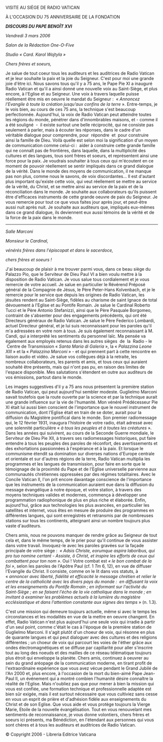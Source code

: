 VISITE AU SIÈGE DE RADIO VATICAN

À L'OCCASION DU 75 ANNIVERSAIRE DE LA FONDATION

***DISCOURS DU PAPE BENOÎT XVI***

*Vendredi 3 mars 2006*

*Salon de la Rédaction One-O-Five*

*Studio « *Card. Karol Wojtyla* »*

*Chers frères et soeurs,*

Je salue de tout coeur tous les auditeurs et les auditrices de Radio Vatican et je leur souhaite la paix et la joie du Seigneur. C'est pour moi une grande joie d'être ici. Nous savons tous qu'il y a 75 ans, le Pape Pie XI a inauguré Radio Vatican et qu'il a ainsi donné une nouvelle voix au Saint-Siège, et plus encore, à l'Eglise et au Seigneur. Une voix à travers laquelle puisse réellement être mis en oeuvre le mandat du Seigneur :  « *Annoncez l'Evangile à toute la création jusqu'aux confins de la terre* ». Entre-temps, je le vois bien, au cours de ces 75 ans, la technique s'est beaucoup perfectionnée. Aujourd'hui, la voix de Radio Vatican peut atteindre toutes les régions du monde, pénétrer dans d'innombrables maisons, et - comme il a été souligné  -  il existe surtout une belle réciprocité, qui ne consiste pas seulement à parler, mais à écouter les réponses, dans le cadre d'un véritable dialogue pour comprendre, pour  répondre  et  pour construire ainsi la famille de Dieu. Voilà quelle est selon moi la signification d'un moyen de communication comme celui-ci :  aider à construire cette grande famille qui ne connaît pas de frontières, dans laquelle, dans la multiplicité des cultures et des langues, tous sont frères et soeurs, et représentent ainsi une force pour la paix. Je voudrais souhaiter à tous ceux qui m'écoutent en ce moment de pouvoir réellement se sentir impliqués dans ce grand dialogue de la vérité. Dans le monde des moyens de communication, il ne manque pas non plus, comme nous le savons, de voix discordantes... Il est d'autant plus important qu'existe cette voix, qui veut réellement se mettre au service de la vérité, du Christ, et se mettre ainsi au service de la paix et de la réconciliation dans le monde. Je souhaite aux collaborateurs qu'ils puissent être d'efficaces instruments de cette grande oeuvre de paix du Seigneur. Je vous remercie pour tout ce que vous faites jour après jour, et peut-être aussi nuit après nuit. Je souhaite aux auditeurs que, impliqués eux-mêmes dans ce grand dialogue, ils deviennent eux aussi témoins de la vérité et de la force de la paix dans le monde.

*****

*Salle Marconi*

*Monsieur le Cardinal,*

*vénérés frères dans l'épiscopat et dans le sacerdoce,*

*chers frères et soeurs !*

J'ai beaucoup de plaisir à me trouver parmi vous, dans ce beau siège du Palazzo Pio, que le Serviteur de Dieu Paul VI a bien voulu mettre à la disposition de Radio Vatican. Je vous salue tous cordialement et je vous remercie de votre accueil. Je salue en particulier le Révérend Préposé général de la Compagnie de Jésus, le Père Peter-Hans Kolvenbach, et je le remercie pour le service que depuis les origines de Radio Vatican, les jésuites rendent au Saint-Siège, fidèles au charisme de saint Ignace de total dévouement à l'Eglise et au Pontife Romain. Je salue le Cardinal Roberto Tucci et le Père Antonio Stefanizzi, ainsi que le Père Pasquale Borgomeo, contraint de s'absenter pour des engagements précédents, qui ont été Directeurs généraux de Radio Vatican. Je salue le Père Federico Lombardi, actuel Directeur général, et je lui suis reconnaissant pour les paroles qu'il m'a adressées en votre nom à tous. Je suis également reconnaissant à M. Candi, qui a interprété les sentiments du personnel laïc. Ma pensée va également aux employés retenus dans les autres sièges  de  la  Radio - le  Centre de Transmission « *Santa Maria di Galeria* », la « *Palazzina Leone XIII* » et la « *Palazzina Marconi* » - et qui prennent part à cette rencontre en liaison audio et vidéo. Je salue vos collègues déjà à la retraite, les nombreux collaborateurs, les parents et amis, et tous ceux qui auraient souhaité être présents, mais qui n'ont pas pu, en raison des limites de l'espace disponible. Mes salutations s'étendent en outre aux auditeurs de vos émissions, partout dans le monde.

Les images suggestives d'il y a 75 ans nous présentent la première station de Radio Vatican, qui peut aujourd'hui sembler modeste. Guglielmo Marconi savait toutefois que la route ouverte par la science et par la technique aurait une grande influence sur la vie de l'humanité. Mon vénéré Prédécesseur Pie XI était lui aussi bien conscient de l'importance que le nouvel instrument de communication, dont l'Eglise était en train de se doter, aurait pour la diffusion du Magistère pontifical dans le monde. Son premier radiomessage qui, le 12 février 1931, inaugura l'histoire de votre radio, était adressé avec une solennité particulière « *à tous les peuples et à toutes les créatures* ». Dans les années qui suivirent, au cours de la Seconde Guerre mondiale, le Serviteur de Dieu Pie XII, à travers ses radiomessages historiques, put faire entendre à tous les peuples des paroles de réconfort, des avertissements et des exhortations passionnées à l'espérance et à la paix. Et lorsque le communisme étendit sa domination sur diverses nations d'Europe centrale et orientale et sur d'autres régions de la terre, Radio Vatican multiplia les programmes et les langues de transmission, pour faire en sorte que le témoignage de la proximité du Pape et de l'Eglise universelle parvienne aux communautés chrétiennes oppressées par des régimes totalitaires. Avec le Concile Vatican II, l'on prit encore davantage conscience de l'importance que les instruments de la communication auraient eue dans la diffusion du message évangélique à notre époque, et votre station, à travers des moyens techniques valides et modernes, commença à développer une programmation radiophonique de plus en plus riche et élaborée. Enfin, aujourd'hui, grâce aux technologies les plus avancées, en particulier les satellites et internet, vous êtes en mesure de produire des programmes en différentes langues, qui sont enregistrés et retransmis par de nombreuses stations sur tous les continents, atteignant ainsi un nombre toujours plus vaste d'auditeurs.

Chers amis, nous ne pouvons manquer de rendre grâce au Seigneur de tout cela et, dans le même temps, de le prier pour qu'il continue de vous assister dans votre travail. Invoquez-le avec les paroles gravées sur la façade principale de votre siège :  *« *Adsis Christe, eorumque aspira laboribus, qui pro tuo nomine certant - Assiste, ô Christ, et inspire les efforts de ceux qui combattent pour ton nom* »*. Oui ! Votre combat est *« *le bon combat de la foi* »*, selon les paroles de l'Apôtre Paul (cf. 1 *Tm* 6, 12), en vue de diffuser l'Evangile du Christ. Il consiste, comme on le lit dans vos statuts, à « *annoncer avec liberté, fidélité et efficacité le message chrétien et relier le centre de la catholicité avec les divers pays du monde :  en diffusant la voix et les enseignements du Pontife Romain ; en informant sur l'activité du Saint-Siège ; en se faisant l'écho de la vie catholique dans le monde ; en invitant à examiner les problèmes actuels à la lumière du magistère ecclésiastique et dans l'attention constante aux signes des temps* » (n. 1.3).

C'est une mission qui demeure toujours actuelle, même si avec le temps les circonstances et les modalités en vue de la mettre en oeuvre changent. En effet, Radio Vatican n'est plus aujourd'hui une seule voix qui irradie à partir d'un seul point, comme c'était le cas à l'époque de la première station de Guglielmo Marconi. Il s'agit plutôt d'un choeur de voix, qui résonne en plus de quarante langues et qui peut dialoguer avec des cultures et des religions différentes ; un choeur de voix qui parcourt les voies de l'éther grâce aux ondes électromagnétiques et se diffuse par capillarité pour aller s'inscrire tout au long des noeuds et des mailles de ce réseau télématique toujours plus étroit qui enveloppe la planète. Chers amis, continuez à oeuvrer au sein du grand aréopage de la communication moderne, en tirant profit de l'extraordinaire expérience que vous avez vécue pendant le Grand Jubilé de l'An 2000 et, plus encore, à l'occasion de la mort du bien-aimé Pape Jean-Paul II, un événement qui a montré combien l'humanité désire connaître la réalité de l'Eglise. Mais n'oubliez pas que pour mener à bien la mission qui vous est confiée, une formation technique et professionnelle adaptée est bien sûr exigée, mais il est surtout nécessaire que vous cultiviez sans cesse en vous un esprit de prière et d'adhésion fidèle aux enseignements du Christ et de son Eglise. Que vous aide et vous protège toujours la Vierge Marie, Etoile de la nouvelle évangélisation. Tout en vous renouvelant mes sentiments de reconnaissance, je vous donne volontiers, chers frères et soeurs ici présents, ma Bénédiction, en l'étendant aux personnes qui vous sont chères et à tous les auditeurs et auditrices de Radio Vatican.

© Copyright 2006 - Libreria Editrice Vaticana